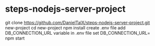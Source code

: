 # steps-nodejs-server-project

git clone https://github.com/DanielTalX/steps-nodejs-server-project.git new-project
cd new-project
npm install
create .env file
add DB_CONNECTION_URL variable in .env file
set DB_CONNECTION_URL=<your mongodb connection url>
npm start
